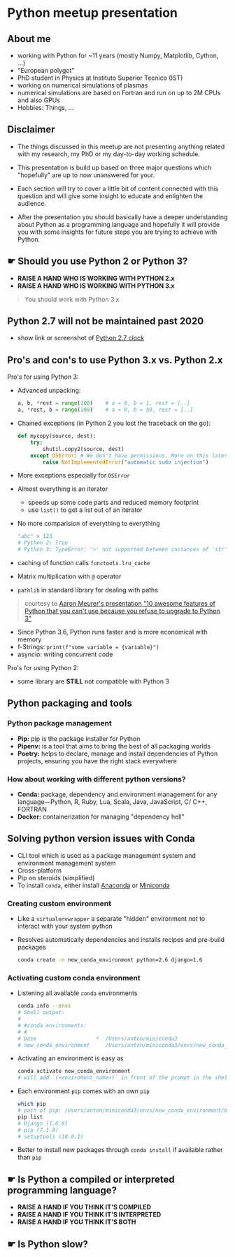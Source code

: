 <!--
TODO: move this file to the corresponding meetup folder
-->
# Python meetup presentation

## About me

- working with Python for ~11 years (mostly Numpy, Matplotlib, Cython, ...)
- "European polygot"
- PhD student in Physics at Instituto Superior Tecnico (IST)
- working on numerical simulations of plasmas
- numerical simulations are based on Fortran and run on up to 2M CPUs and
also GPUs
- Hobbies: Things, ...

## Disclaimer

- The things discussed in this meetup are not presenting anything related with
my research, my PhD or my day-to-day working schedule.

- This presentation is build up based on three major questions which
"hopefully" are up to now unanswered for your.

- Each section will try to cover a little bit of content connected with this
question and will give some insight to educate and enlighten the audience.

- After the presentation you should basically have a deeper understanding
about Python as a programming language and hopefully it will provide you with
some insights for future steps you are trying to achieve with Python.

## ☛ __Should you use Python 2 or Python 3?__

- **RAISE A HAND WHO IS WORKING WITH PYTHON 2.x**
- **RAISE A HAND WHO IS WORKING WITH PYTHON 3.x**

> You should work with Python 3.x

## Python 2.7 will not be maintained past 2020

- show link or screenshot of [Python 2.7 clock](https://pythonclock.org/)

## Pro's and con's to use Python 3.x vs. Python 2.x

Pro's for using Python 3:

- Advanced unpacking:

  ```python
  a, b, *rest = range(100)    # a = 0, b = 1, rest = [..]
  a, *rest, b = range(100)    # a = 0, b = 99, rest = [..]
  ```

- Chained exceptions (in Python 2 you lost the traceback on the go):

  ```python
  def mycopy(source, dest):
      try:
          shutil.copy2(source, dest)
      except OSError: # We don't have permissions. More on this later
          raise NotImplementedError("automatic sudo injection")
  ```

- More exceptions especially for `OSError`
- Almost everything is an iterator
  - speeds up some code parts and reduced memory footprint
  - use `list()` to get a list out of an iterator
- No more comparision of everything to everything

  ```python
  "abc" > 123
  # Python 2: True
  # Python 3: TypeError: '>' not supported between instances of 'str' and 'int'
  ```

- caching of function calls `functools.lru_cache`
- Matrix multiplication with `@` operator
- `pathlib` in standard library for dealing with paths

> courtesy to [
> Aaron Meurer's presentation "10 awesome features of Python that you can't use
> because you refuse to upgrade to Python 3"](
> https://www.asmeurer.com/python3-presentation/slides.html)

- Since Python 3.6, Python runs faster and is more economical with memory
- f-Strings: `print(f"some variable = {variable}")`
- asyncio: writing concurrent code

Pro's for using Python 2:

- some library are **STILL** not compatible with Python 3

## Python packaging and tools

### Python package management

- **Pip:** pip is the package installer for Python
- **Pipenv:** is a tool that aims to bring the best of all packaging worlds
- **Poetry:** helps to declare, manage and install dependencies of Python
  projects, ensuring you have the right stack everywhere

### How about working with different python versions?

- **Conda:** package, dependency and environment management for any
  language—Python, R, Ruby, Lua, Scala, Java, JavaScript, C/ C++, FORTRAN
- **Docker:** containerization for managing "dependency hell"

## Solving python version issues with Conda

- CLI tool which is used as a package management system and environment
  management system
- Cross-platform
- Pip on steroids (simplified)
- To install `conda`, either install
  [Anaconda](https://www.anaconda.com/distribution/) or
  [Miniconda](https://docs.conda.io/en/latest/miniconda.html)

### Creating custom environment

- Like a `virtualenvwrapper` a separate "hidden" environment not to interact
  with your system python
- Resolves automatically dependencies and installs recipes and pre-build
  packages

  ```sh
  conda create -n new_conda_environment python=2.6 django=1.6
  ```

### Activating custom conda environment

- Listening all available `conda` environments

  ```sh
  conda info --envs
  # Shell output:
  #
  # #conda environments:
  # #
  # base                   *  /Users/anton/miniconda3
  # new_conda_environment     /Users/anton/miniconda3/envs/new_conda_environment
  ```

- Activating an environment is easy as

  ```sh
  conda activate new_conda_environment
  # will add `(<enviroment_name>)` in front of the prompt in the shell
  ```

- Each environment `pip` comes with an own `pip`

  ```sh
  which pip
  # path of pip: /Users/anton/miniconda3/envs/new_conda_environment/bin/pip
  pip list
  # Django (1.6.6)
  # pip (7.1.0)
  # setuptools (18.0.1)
  ```

- Better to install new packages through `conda install` if available rather
  than `pip`


## ☛ __Is Python a compiled or interpreted programming language?__

- **RAISE A HAND IF YOU THINK IT'S COMPILED**
- **RAISE A HAND IF YOU THINK IT'S INTERPRETED**
- **RAISE A HAND IF YOU THINK IT'S BOTH**

## ☛ __Is Python slow?__